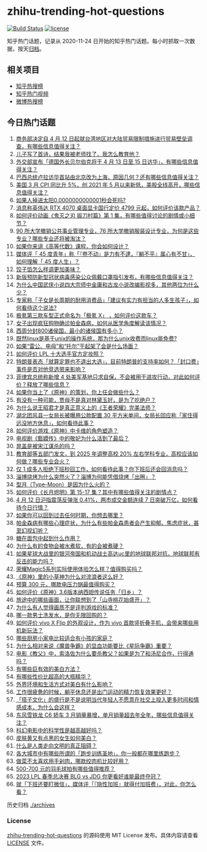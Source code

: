 # zhihu-trending-hot-questions

[![Build Status](https://github.com/justjavac/zhihu-trending-hot-questions/workflows/ci/badge.svg?branch=master)](https://github.com/justjavac/zhihu-trending-hot-questions/actions)
[![license](https://img.shields.io/github/license/justjavac/zhihu-trending-hot-questions)](https://github.com/justjavac/zhihu-trending-hot-questions/blob/master/LICENSE)

知乎热门话题，记录从 2020-11-24
日开始的知乎热门话题。每小时抓取一次数据，按天[归档](./archives)。

## 相关项目

- [知乎热搜榜](https://github.com/justjavac/zhihu-trending-top-search)
- [知乎热门视频](https://github.com/justjavac/zhihu-trending-hot-video)
- [微博热搜榜](https://github.com/justjavac/weibo-trending-hot-search)

## 今日热门话题

<!-- BEGIN -->
<!-- 最后更新时间 Thu Apr 13 2023 03:14:52 GMT+0800 (China Standard Time) -->

1. [商务部决定自 4 月 12 日起就台湾地区对大陆贸易限制措施进行贸易壁垒调查，有哪些信息值得关注？](https://www.zhihu.com/question/595122408)
1. [儿子写了首诗，结果我被老师找了，我怎么教育他？](https://www.zhihu.com/question/594197242)
1. [外交部宣布「德国外长贝尔伯克将于 4 月 13 日至 15 日访华」，有哪些信息值得关注？](https://www.zhihu.com/question/595144056)
1. [巴西总统卢拉访华首站由北京改为上海，原因几何？还有哪些信息值得关注？](https://www.zhihu.com/question/595088615)
1. [美国 3 月 CPI 同比升 5%，创 2021 年 5 月以来新低，美股全线高开，哪些信息值得关注？](https://www.zhihu.com/question/595234226)
1. [如果人掉进太阳0.0000000000001秒会死吗?](https://www.zhihu.com/question/594059700)
1. [消息称英伟达 RTX 4070 桌面显卡国行定价 4799 元起，如何评价该款产品？](https://www.zhihu.com/question/593491565)
1. [如何评价动画《鬼灭之刃 锻刀村篇》第 1 集，有哪些值得讨论的剧情或小细节？](https://www.zhihu.com/question/594744010)
1. [90 所大学撤销公共事业管理专业，76 所大学撤销服装设计专业，为何是这些专业？哪些专业还将被淘汰？](https://www.zhihu.com/question/595242187)
1. [如果你来讲《高等代数》课程，你会如何设计？](https://www.zhihu.com/question/450109542)
1. [媒体评「 45 度青年」称「『卷不动』是力有不逮，『躺不平』属心有不甘」，如何理解「 45 度人生」？](https://www.zhihu.com/question/595142246)
1. [饺子馅怎么样调更加美味？](https://www.zhihu.com/question/566336595)
1. [新版预防新型冠状病毒感染公众佩戴口罩指引发布，有哪些信息值得关注？](https://www.zhihu.com/question/595176717)
1. [为什么中国武侠小说四大宗师中金庸和古龙小说改编影视多，其他两位为什么少？](https://www.zhihu.com/question/594296509)
1. [专家称「子女是长周期的耐用消费品」「建议有实力有担当的人多生孩子」，如何看待这个说法?](https://www.zhihu.com/question/595089411)
1. [极氪第三款车型正式命名为「极氪 X」 ，如何评价这款车？](https://www.zhihu.com/question/581956274)
1. [女子出现疯狂购物确诊帕金森病，如何从医学角度解读该情况？](https://www.zhihu.com/question/595131213)
1. [西周分封800诸侯国，最小的诸侯国有多小？](https://www.zhihu.com/question/527888692)
1. [既然linux是基于unix的操作系统，那为什么unix收费而linux能免费?](https://www.zhihu.com/question/594841776)
1. [如果“雷公、电母”和“托尔”干起架了会是什么场面？](https://www.zhihu.com/question/591906296)
1. [如何评价 LPL 十大选手官方定妆照？](https://www.zhihu.com/question/595137858)
1. [特朗普表态「就算定罪也不退出大选」，目前特朗普的支持率如何？「封口费」事件是否对他竞选带来影响？](https://www.zhihu.com/question/595100347)
1. [菲律宾总统称新增 4 处美军基地只求自保，不会被用于进攻行动，对此如何评价？释放了哪些信息？](https://www.zhihu.com/question/594885636)
1. [如果你当上了《原神》的策划，你上任会做些什么？](https://www.zhihu.com/question/552600800)
1. [有没有一种可能，贾母不是真对林黛玉好，是为了吃绝户？](https://www.zhihu.com/question/579928749)
1. [为什么说王昭君才是真正意义上的《王者荣耀》完美法师？](https://www.zhihu.com/question/593421387)
1. [湖北团风县一女局长被曝用公款配置 30 平方米单间，女局长回应称「家住得远没地方休息」，如何看待此事？](https://www.zhihu.com/question/594886426)
1. [如何评价游戏《原神》中卡维的角色塑造？](https://www.zhihu.com/question/582338289)
1. [电视剧《甄嬛传》中的敬妃为什么活到了最后？](https://www.zhihu.com/question/574763011)
1. [晁盖是被宋江谋杀的吗？](https://www.zhihu.com/question/585910686)
1. [教育部等五部门发文，到 2025 年调整高校 20% 左右学科专业，高校应该如何做？哪些专业会火？](https://www.zhihu.com/question/595119156)
1. [仅 1 成多人拒绝下班秒回工作，如何看待此事？你下班后还会回消息吗？](https://www.zhihu.com/question/594938413)
1. [淄博烧烤为什么突然火了？淄博为何能凭借烧烤「出圈」？](https://www.zhihu.com/question/591568269)
1. [型月（Type-Moon）是因为什么火的？](https://www.zhihu.com/question/594703137)
1. [如何评价《长月烬明》第 15-17 集？其中有哪些值得关注的剧情点？](https://www.zhihu.com/question/594967247)
1. [4 月 12 日沪指震荡反弹涨 0.41%，两市成交金额连续 7 日突破万亿，如何看待今日行情？](https://www.zhihu.com/question/595108126)
1. [如果你可以回到过去任何时期，你想去哪里？](https://www.zhihu.com/question/594896520)
1. [帕金森病有哪些心理症状，为什么有些帕金森患者会产生抑郁、焦虑症状，甚至幻视幻听？](https://www.zhihu.com/question/595025307)
1. [糖在面包中起到什么作用？](https://www.zhihu.com/question/458518089)
1. [为什么有的食物会被水煮软，有的会被煮硬？](https://www.zhihu.com/question/594687926)
1. [如果星球大战里的银河帝国和机动战士高达uc里的地球联邦对抗，地球联邦有反击的能力吗？](https://www.zhihu.com/question/594700216)
1. [荣耀Magic5系列实际使用体验怎么样？值得购买吗？](https://www.zhihu.com/question/588022128)
1. [《原神》里的小草神为什么对流浪者这么好？](https://www.zhihu.com/question/594966673)
1. [预算 300 元，哪款电压力锅最值得购买？](https://www.zhihu.com/question/591688154)
1. [如何评价《原神》3.6版本纳西妲传说任务「归乡」？](https://www.zhihu.com/question/595109939)
1. [旅途中的哪些画面，让你联想到了「山寺桃花始盛开」？](https://www.zhihu.com/question/592203806)
1. [为什么有人觉得画质不是评判游戏的标准？](https://www.zhihu.com/question/592740522)
1. [哪一款男士洗发水，是你无限回购的？](https://www.zhihu.com/question/589494011)
1. [如何评价 vivo X Flip 的外观设计，作为 vivo 首款竖折叠手机，会带来哪些用机新玩法？](https://www.zhihu.com/question/595098767)
1. [哪些厨房小家电比较适合有小孩的家庭？](https://www.zhihu.com/question/591071285)
1. [为什么相对来说《魔兽争霸》的显血功能要比《星际争霸》重要？](https://www.zhihu.com/question/593289765)
1. [电影《教父》中，索洛佐为什么要杀教父？如果是为了和汤尼合作，行得通吗？](https://www.zhihu.com/question/515592770)
1. [有哪些巨有效的美白方法？](https://www.zhihu.com/question/592212203)
1. [有哪些性价比超高的大瓶精华？](https://www.zhihu.com/question/589482832)
1. [外界环境和生活方式对美白有什么影响？](https://www.zhihu.com/question/591037803)
1. [工作很疲惫的时候，躺平休息还是出门运动的精力恢复效果更好？](https://www.zhihu.com/question/594567989)
1. [「搭子文化」的盛行是不是说明当代年轻人不愿意在社交上投入更多时间和情感成本，为什么会这样？](https://www.zhihu.com/question/594768852)
1. [东风雪铁龙 C6 轿车 3 月销量暴增，单月销量超去年全年，哪些信息值得关注？](https://www.zhihu.com/question/594935739)
1. [科幻电影中的科学性是越高越好吗？](https://www.zhihu.com/question/588268608)
1. [皮肤黄又有点黑的女生如何美白？](https://www.zhihu.com/question/593107279)
1. [什么是人类走向文明的真正阻碍？](https://www.zhihu.com/question/594331788)
1. [各大城市中有哪些所谓的「跑步训练圣地」，你一般都在哪里练跑步？](https://www.zhihu.com/question/593013776)
1. [做菜不太喜欢用手剁肉，哪款绞肉机比较好用？](https://www.zhihu.com/question/591071829)
1. [500-700 元的羽毛球拍有哪些值得推荐？](https://www.zhihu.com/question/593366572)
1. [2023 LPL 春季总决赛 BLG vs JDG 你更看好谁能最终夺冠？](https://www.zhihu.com/question/595024831)
1. [就「下班还要盯微信」，媒体评「『隐性加班』就得付加班费」，对此，你怎么看？](https://www.zhihu.com/question/594967959)

<!-- END -->

历史归档 [./archives](./archives)

### License

[zhihu-trending-hot-questions](https://github.com/justjavac/zhihu-trending-hot-questions)
的源码使用 MIT License 发布。具体内容请查看 [LICENSE](./LICENSE) 文件。
